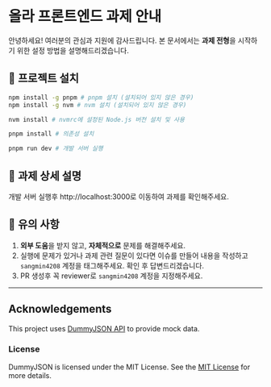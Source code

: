 # 올라 프론트엔드 과제 안내

안녕하세요!
여러분의 관심과 지원에 감사드립니다. 본 문서에서는 **과제 전형**을 시작하기 위한 설정 방법을 설명해드리겠습니다.

## 🚀 프로젝트 설치

```bash
npm install -g pnpm # pnpm 설치 (설치되어 있지 않은 경우)
npm install -g nvm # nvm 설치 (설치되어 있지 않은 경우)

nvm install # nvmrc에 설정된 Node.js 버전 설치 및 사용

pnpm install # 의존성 설치

pnpm run dev # 개발 서버 실행
```

## 📝 과제 상세 설명

개발 서버 실행후 http://localhost:3000로 이동하여 과제를 확인해주세요.  

## 🙏 유의 사항

1. **외부 도움**을 받지 않고, **자체적으로** 문제를 해결해주세요.
2. 실행에 문제가 있거나 과제 관련 질문이 있다면 이슈를 만들어 내용을 작성하고 `sangmin4208` 계정을 태그해주세요. 확인 후 답변드리겠습니다.
3. PR 생성후 꼭 reviewer로 `sangmin4208` 계정을 지정해주세요.
---

## Acknowledgements

This project uses [DummyJSON API](https://github.com/Ovi/DummyJSON) to provide mock data.

### License

DummyJSON is licensed under the MIT License. See the [MIT License](https://opensource.org/licenses/MIT) for more details.
